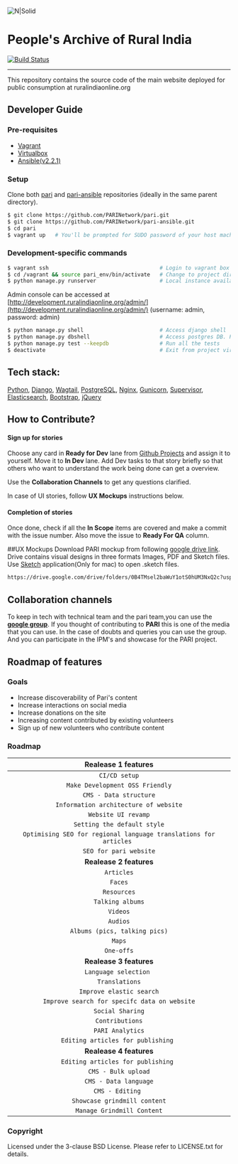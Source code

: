 ![N|Solid](https://ruralindiaonline.org/static/img/logo.png)

# People's Archive of Rural India

[![Build Status](https://travis-ci.org/PARINetwork/pari.svg?branch=master)](https://travis-ci.org/PARINetwork/pari)

---

This repository contains the source code of the main website deployed for public consumption at ruralindiaonline.org

## Developer Guide

### Pre-requisites

* [Vagrant](https://www.vagrantup.com/downloads.html)
* [Virtualbox](https://www.virtualbox.org/wiki/Downloads)
* [Ansible(v2.2.1)](http://docs.ansible.com/ansible/intro_installation.html)

### Setup

Clone both [pari](https://github.com/PARINetwork/pari.git) and [pari-ansible](https://github.com/PARINetwork/pari-ansible.git) repositories (ideally in the same parent directory).

```sh
$ git clone https://github.com/PARINetwork/pari.git
$ git clone https://github.com/PARINetwork/pari-ansible.git
$ cd pari
$ vagrant up   # You'll be prompted for SUDO password of your host machine for the first time.
```

### Development-specific commands

```sh
$ vagrant ssh                                   # Login to vagrant box
$ cd /vagrant && source pari_env/bin/activate   # Change to project directory and activate project virtualenv
$ python manage.py runserver                    # Local instance available at development.ruralindiaonline.org
```

Admin console can be accessed at [http://development.ruralindiaonline.org/admin/](http://development.ruralindiaonline.org/admin/) (username: admin, password: admin)

```sh
$ python manage.py shell                        # Access django shell
$ python manage.py dbshell                      # Access postgres DB. Password: pari
$ python manage.py test --keepdb                # Run all the tests
$ deactivate                                    # Exit from project virtualenv
```

## Tech stack:

[Python](https://www.python.org/), [Django](https://www.djangoproject.com/), [Wagtail](https://wagtail.io/), [PostgreSQL](https://www.postgresql.org/), [Nginx](https://www.nginx.com/), [Gunicorn](http://gunicorn.org/), [Supervisor](http://supervisord.org/), [Elasticsearch](https://www.elastic.co/), [Bootstrap](http://getbootstrap.com/), [jQuery](https://jquery.com/)

## How to Contribute?
#### Sign up for stories
Choose any card in **Ready for Dev** lane from [Github Projects](https://github.com/PARINetwork/pari/projects/1) and assign it to yourself. Move it to **In Dev** lane. Add Dev tasks to that story briefly so that others who want to understand the work being done can get a overview. 

Use the **Collaboration Channels** to get any questions clarified.

In case of UI stories, follow **UX Mockups** instructions below.

#### Completion of stories
Once done, check if all the **In Scope** items are covered and make a commit with the issue number. Also move the issue to **Ready For QA** column.


##UX Mockups
Download PARI mockup from following [google drive link](https://drive.google.com/drive/folders/0B4TMsel2baWuY1otS0hUM3NxQ2c?usp=sharing). Drive contains visual designs in three formats
Images, PDF and Sketch files. Use [Sketch](https://www.sketchapp.com/) application(Only for mac) to open .sketch files.
 ```sh
https://drive.google.com/drive/folders/0B4TMsel2baWuY1otS0hUM3NxQ2c?usp=sharing
```

## Collaboration channels
To keep in tech with technical team and the pari team,you can use the [**google group**](https://groups.google.com/d/forum/tech-pari
). If you thought of contributing to **PARI** this is one of the media that you can use. In the case of doubts and queries you can use the group.
And you can participate in the IPM's and showcase for the PARI project.

## Roadmap of features

### Goals
- Increase discoverability of Pari's content
- Increase interactions on social media
- Increase donations on the site
- Increasing content contributed by existing volunteers
- Sign up of new volunteers who contribute content

### Roadmap

| Realease 1 features|
|:--------:|
|`CI/CD setup`|
|`Make Development OSS Friendly`|
|`CMS - Data structure`|
|`Information architecture of website` |
|`Website UI revamp`|
|`Setting the default style`|
|`Optimising SEO for regional language translations for articles `|
|`SEO for pari website`|
|**Realease 2 features**|
|`Articles`|
|`Faces`|
|`Resources`|
|`Talking albums`|
|`Videos`|
|`Audios`|
|`Albums (pics, talking pics)`|
|`Maps`|
|`One-offs`|
|**Realease 3 features**|
|`Language selection `|
|`Translations`|
|`Improve elastic search`|
|`Improve search for specifc data on website`|
|`Social Sharing`|
|`Contributions`|
|`PARI Analytics`|
|`Editing articles for publishing `|
|**Realease 4 features**|
|`Editing articles for publishing `|
|`CMS - Bulk upload`|
|`CMS - Data language`|
|`CMS - Editing `|
|`Showcase grindmill content`|
|`Manage Grindmill Content`|

### Copyright

Licensed under the 3-clause BSD License. Please refer to LICENSE.txt for details.
